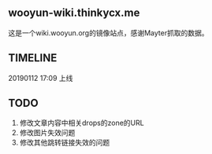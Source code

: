 ## wooyun-wiki.thinkycx.me

这是一个wiki.wooyun.org的镜像站点，感谢Mayter抓取的数据。



## TIMELINE

20190112 17:09  上线



## TODO

1. 修改文章内容中相关drops的zone的URL
2. 修改图片失效问题
3. 修改其他跳转链接失效的问题

